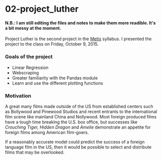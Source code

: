 # 02-project_luther

#### N.B.: I am still editing the files and notes to make them more readible. It's a bit messy at the moment.

Project Luther is the second project in the [Metis](thisismetis.com) syllabus. I presented the project to the class on Friday, October 9, 2015.

### Goals of the project
- Linear Regression
- Webscraping
- Greater familiarity with the Pandas module
- Learn and use the different plotting functions

### Motivation
A great many films made outside of the US from established centers such as Bollywood and Pinewood Studios and recent entrants to the international film scene like mainland China and Nollywood. Most foreign produced films have a tough time breaking the U.S. box office, but successes like _Crouching Tiger, Hidden Dragon_ and _Amelie_ demonstrate an appetite for foreign films among American film-goers.

If a reasonably accurate model could predict the success of a foreign language film in the US, then it would be possible to select and distribute films that may be overlooked. 

